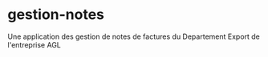 # gestion-notes
Une application des gestion de notes de factures du Departement Export de l'entreprise AGL
